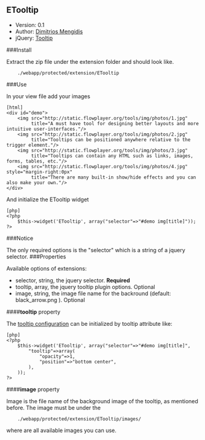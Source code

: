 ETooltip
--------
- Version: 0.1
- Author:  [Dimitrios Mengidis](http://www.github.com/dmtrs/)
- jQuery:  [Tooltip](http://flowplayer.org/tools/demos/tooltip/index.html) 

###Install

Extract the zip file under the extension folder and should look like.
~~~
    ./webapp/protected/extension/ETooltip
~~~

###Use

In your view file add your images
~~~
[html]
<div id="demo">
    <img src="http://static.flowplayer.org/tools/img/photos/1.jpg"
         title="A must have tool for designing better layouts and more intuitive user-interfaces."/>
    <img src="http://static.flowplayer.org/tools/img/photos/2.jpg"
         title="Tooltips can be positioned anywhere relative to the trigger element."/>
    <img src="http://static.flowplayer.org/tools/img/photos/3.jpg"
         title="Tooltips can contain any HTML such as links, images, forms, tables, etc."/>
    <img src="http://static.flowplayer.org/tools/img/photos/4.jpg" style="margin-right:0px"
         title="There are many built-in show/hide effects and you can also make your own."/>
</div>
~~~

And initialize the ETooltip widget

~~~
[php]
<?php
    $this->widget('ETooltip', array("selector"=>"#demo img[title]"));
?>
~~~

###Notice 

The only required options is the "selector" which is a string of a jquery selector.
###Properties

Available options of extensions:

- selector, string, the jquery selector. **Required**
- tooltip,  array,  the jquery tooltip plugin options. Optional
- image,    string, the image file name for the backround (default: black\_arrow.png ). Optional

####**tooltip** property

The [tooltip configuration](http://flowplayer.org/tools/tooltip/index.html#configuration) can be initialized by tooltip attribute like:

~~~
[php]
<?php
    $this->widget('ETooltip', array("selector"=>"#demo img[title]",
        "tooltip"=>array(
            "opacity"=>1,
            "position"=>"bottom center",
        ),
    ));
?>    
~~~

####**image** property

Image is the file name of the background image of the tooltip, as mentioned before. The image must be under the 
~~~
    ./webapp/protected/extension/ETooltip/images/
~~~
where are all available images you can use.



